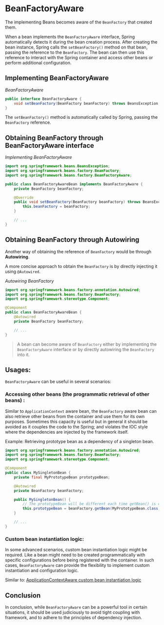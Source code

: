 # BeanFactoryAware

The implementing Beans becomes aware of the `BeanFactory` that created them.

When a bean implements the `BeanFactoryAware` interface, Spring automatically detects it during the bean creation
process.
After creating the bean instance, Spring calls the `setBeanFactory()` method on that bean, passing the reference to
the `BeanFactory`.
The bean can then use this reference to interact with the Spring container and access other beans or perform additional
configuration.

## Implementing BeanFactoryAware

_BeanFactoryAware_
```java
public interface BeanFactoryAware {
    void setBeanFactory(BeanFactory beanFactory) throws BeansException;
}
```

The `setBeanFactory()` method is automatically called by Spring, passing the `BeanFactory` reference.

## Obtaining BeanFactory through BeanFactoryAware interface

_Implementing BeanFactoryAware_
```java
import org.springframework.beans.BeansException;
import org.springframework.beans.factory.BeanFactory;
import org.springframework.beans.factory.BeanFactoryAware;

public class BeanFactoryAwareBean implements BeanFactoryAware {
    private BeanFactory beanFactory;

    @Override
    public void setBeanFactory(BeanFactory beanFactory) throws BeansException {
        this.beanFactory = beanFactory;
    }

    // ...
}
```

## Obtaining BeanFactory through Autowiring

Another way of obtaining the reference of `BeanFactory` would be through **Autowiring**.

A more concise approach to obtain the `BeanFactory` is by directly injecting it using `@Autowired`.

_Autowiring BeanFactory_

```java
import org.springframework.beans.factory.annotation.Autowired;
import org.springframework.beans.factory.BeanFactory;
import org.springframework.stereotype.Component;

@Component
public class BeanFactoryAwareBean {
    @Autowired
    private BeanFactory beanFactory;

    // ...
}
```

> A bean can become aware of `BeanFactory` either by implementing the `BeanFactoryAware` interface or
> by directly autowiring the `BeanFactory` into it.

## Usages:

`BeanFactoryAware` can be useful in several scenarios:

### Accessing other beans (the programmatic retrieval of other beans) :

Similar to `ApplicationContext` aware bean, the `BeanFactory` aware bean can also retrieve other beans from the
container
and use them for its own purposes.
Sometimes this capacity is useful but in general it should be avoided as it couples the code to the Spring;
and violates the IOC style where the dependencies are injected by the framework itself.

Example: Retrieving prototype bean as a dependency of a singleton bean.

```java
import org.springframework.beans.factory.annotation.Autowired;
import org.springframework.beans.factory.BeanFactory;
import org.springframework.stereotype.Component;

@Component
public class MySingletonBean {
    private final MyPrototypeBean prototypeBean;

    @Autowired
    private BeanFactory beanFactory;

    public MySingletonBean() {
        // The prototypeBean will be different each time getBean() is called
        this.prototypeBean = beanFactory.getBean(MyPrototypeBean.class);
    }

    // ...
}
```

### Custom bean instantiation logic:

In some advanced scenarios, custom bean instantiation logic might be required.
Like a bean might need to be created programmatically with specific configurations before being registered with the
container.
In such cases, `BeanFactoryAware` can provide the flexibility to implement custom instantiation and configuration
logic.

Similar to: [ApplicationContextAware custom bean instantiation logic](../applicationContextAware/README.md#custom-bean-instantiation-logic)

## Conclusion

In conclusion, while `BeanFactoryAware` can be a powerful tool in certain situations, it should be used judiciously
to avoid tight coupling with framework, and to adhere to the principles of dependency injection. 

